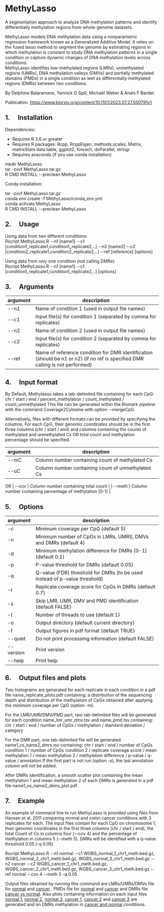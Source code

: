# MethyLasso
A segmentation approach to analyze DNA methylation patterns and identify differentially methylation regions from whole-genome datasets.

MethyLasso models DNA methylation data using a nonparametric regression framework known as a Generalized Additive Model. It relies on the fused lasso method to segment the genome by estimating regions in which methylation is constant to study DNA methylation patterns in a single condition or capture dynamic changes of DNA methylation levels across conditions.  
MethyLasso identifies low-methylated regions (LMRs), unmethylated regions (UMRs), DNA methylation valleys (DMVs) and partially methylated domains (PMDs) in a single condition as well as differentially methylated regions (DMRs) between two conditions.

By Delphine Balaramane, Yannick G Spill, Michaël Weber & Anaïs F Bardet.  

Publication: https://www.biorxiv.org/content/10.1101/2023.07.27.550791v1

## 1. &emsp;Installation
Dependencies:
- Requires R 3.6 or greater
- Requires R packages: Rcpp, RcppEigen, methods,scales, Matrix, matrixStats data.table, ggplot2, foreach, doParallel, stringr
- Requires anaconda (if you use conda installation)

mkdir MethyLasso  
tar -zxvf MethyLasso.tar.gz  
R CMD INSTALL --preclean MethyLasso  

Conda installation:  

tar -zxvf MethyLasso.tar.gz  
conda env create -f MethyLasso/conda_env.yml  
conda activate MethyLasso  
R CMD INSTALL --preclean MethyLasso  
  
  
## 2. &emsp;Usage
Using data from two different conditions:  
Rscript MethyLasso.R --n1 [name1] --c1 [condition1_replicate1,condition1_replicate2,..] --n2 [name2] --c2 [condition2_replicate1,condition2_replicate2,..] --ref [reference] [options]

Using data from only one condition (not calling DMRs):  
Rscript MethyLasso.R --n1 [name1] --c1 [condition1_replicate1,condition1_replicate2,..] [options]
  
  
## 3. &emsp;Arguments

|**argument**|**description**|
| ---------- | --- |
| --n1|Name of condition 1 (used in output file names)   |
| --c1|Input file(s) for condition 1 (separated by comma for replicates) |
| --n2|Name of condition 2 (used in output file names) | 
| --c2|Input file(s) for condition 2 (separated by comma for replicates) |
| --ref|Name of reference condition for DMR identification (should be n1 or n2) (if no ref is specified DMR calling is not performed) |
  
  
## 4. &emsp;Input format

By Default, Methylasso takes a tab-delimited file containing for each CpG:  
chr / start / end / percent_methylation / count_methylated / count_unmethylated 
This file can be generated within the Bismark pipeline with the command Coverage2Cytosine with option --mergeCpG.  

Alternatively, files with different formats can be provided by specifying the columns. For each CpG, their genomic coordinates should be in the first three columns (chr / start / end) and columns containing the counts of methylated and unmethylated Cs OR total count and methylation percentage should be specified.  

|**argument**|**description**|
| ---------- | --- |
| --mC | Column number containing count of methylated Cs  |
| --uC | Column number containing count of unmethylated Cs   |
OR
| --cov | Column number containing total count |
| --meth | Column number containing percentage of methylation [0-1] |

    
## 5. &emsp;Options  

|**argument**|**description**|
| ---------- | --- |
|-c | Minimum coverage per CpG (default 5)|
|-n | Minimum number of CpGs in LMRs, UMRS, DMVs and DMRs (default 4)|
|-d | Minimum methylation difference for DMRs [0-1] (default 0.1)|
|-p | P-value threshold for DMRs (default 0.05)|
|-q | Q-value (FDR) threshold for DMRs (to be used instead of p-value threshold)|
|-r | Replicate coverage score for CpGs in DMRs (default 0.7)|
|-s | Skip LMR, UMR, DMV and PMD identification (default FALSE)|
|-t | Number of threads to use (default 1)|
|-o | Output directory (default current directory)|
|-f | Output figures in pdf format (default TRUE)|
|--quiet | Do not print processing information (default FALSE)|
|--version | Print version|
|--help | Print help|

    
## 6. &emsp;Output files and plots  

Two histograms are generated for each replicate in each condition in a pdf file name_replicate_plots.pdf containing: a distribution of the sequencing depth and distribution of the methylation of CpGs obtained after applying the minimum coverage per CpG (option -m).

For the LMR/UMR/DMV/PMD part, two tab-delimited files will be generated for each condition name_lmr_umr_dmv.tsv and name_pmd.tsv containing:
chr / start / end / number of CpGs / methylation / standard deviation / category

For the DMR part, one tab-delimited file will be generated name1_vs_name2_dmrs.tsv containing:
chr / start / end / number of CpGs condition 1 / number of CpGs condition 2 / replicate coverage score / mean methylation 1 / mean methylation 2 / methylation difference / p-value / q-value / annotation
If the first part is not run (option -s), the last annotation column will not be added.

After DMRs identification, a smooth scatter plot containing the mean methylation 1 and mean methylation 2 of each DMRs is generated in a pdf file name1_vs_name2_dmrs_plot.pdf.

    
## 7. &emsp;Example

An example of command line to run MethyLasso is provided using files from Hansen et al. 2011 comparing normal and colon cancer conditions with 3 replicates for each. The input files contain for each CpG on chromosome 1, their genomic coordinates in the first three columns (chr / start / end), the total Count of Cs in columns four (--cov 4) and the percentage of methylation in columns 5 (--meth 5). DMRs will be identified with a q-value threshold 0.05 (-q 0.05).

Rscript MethyLasso.R --n1 normal --c1 WGBS_normal_1_chr1_meth.bed.gz, WGBS_normal_2_chr1_meth.bed.gz, WGBS_normal_3_chr1_meth.bed.gz --n2 cancer --c2 WGBS_cancer_1_chr1_meth.bed.gz, WGBS_cancer_2_chr1_meth.bed.gz, WGBS_cancer_3_chr1_meth.bed.gz --ref normal --cov 4 --meth 5 -q 0.05

Output files obtained by running this command are LMRs/UMRs/DMVs file for [normal](https://g-948214.d2cf88.03c0.data.globus.org/output_files/normal_lmr_umr_dmv.tsv) and [cancer](https://g-948214.d2cf88.03c0.data.globus.org/output_files/cancer_lmr_umr_dmv.tsv) , PMDs file for [normal](https://g-948214.d2cf88.03c0.data.globus.org/output_files/normal_pmd.tsv) and [cancer](https://g-948214.d2cf88.03c0.data.globus.org/output_files/cancer_pmd.tsv) and DMRs file [cancer vs normal](https://g-948214.d2cf88.03c0.data.globus.org/output_files/cancer_vs_normal_dmrs.tsv). Also plots containing information on each input files
[normal 1](https://g-948214.d2cf88.03c0.data.globus.org/output_files/normal_1_plots.pdf), [normal 2](https://g-948214.d2cf88.03c0.data.globus.org/output_files/normal_2_plots.pdf), [normal 3](https://g-948214.d2cf88.03c0.data.globus.org/output_files/normal_3_plots.pdf), [cancer 1](https://g-948214.d2cf88.03c0.data.globus.org/output_files/cancer_1_plots.pdf), [cancer 2](https://g-948214.d2cf88.03c0.data.globus.org/output_files/cancer_2_plots.pdf) and [cancer 3](https://g-948214.d2cf88.03c0.data.globus.org/output_files/cancer_3_plots.pdf) are generated and on DMRs methylation in [cancer and normal](https://g-948214.d2cf88.03c0.data.globus.org/output_files/cancer_vs_normal_dmrs_plot.pdf) conditions.  
